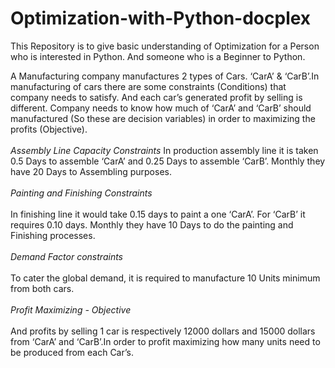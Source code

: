 # Optimization-with-Python-docplex
This Repository is to give basic understanding of Optimization for a Person who is interested in Python. And someone who is a Beginner to Python.

A Manufacturing company manufactures 2 types of Cars. ‘CarA’ & ‘CarB’.In manufacturing of cars there are some constraints (Conditions) that company needs to satisfy. And each car’s generated profit by selling is different.  Company needs to know how much of ‘CarA’ and ‘CarB’ should manufactured (So these are decision variables) in order to maximizing the profits (Objective).</br></br>*Assembly Line Capacity Constraints*
In production assembly line it is taken 0.5 Days to assemble ‘CarA’ and 0.25 Days to assemble ‘CarB’. Monthly they have 20 Days to Assembling purposes.</br></br> *Painting and Finishing Constraints*
</br></br>In finishing line it would take 0.15 days to paint a one ‘CarA’. For ‘CarB’ it requires 0.10 days. Monthly they have 10 Days to do the painting and Finishing processes.</br></br>*Demand Factor constraints*
</br></br>To cater the global demand, it is required to manufacture 10 Units minimum from both cars.</br></br>*Profit Maximizing - Objective*
</br></br>And profits by selling 1 car is respectively 12000 dollars and 15000 dollars from ‘CarA’ and ‘CarB’.In order to profit maximizing how many units need to be produced from each Car’s.
